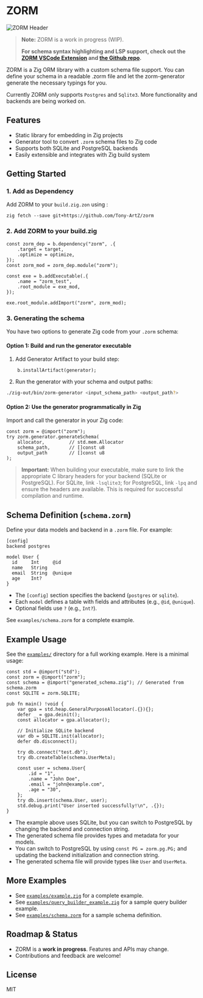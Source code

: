 # ZORM

![ZORM Header](./assets/ZormHeader.png)

> **Note:** ZORM is a work in progress (WIP).
>
> **For schema syntax highlighting and LSP support, check out the [ZORM VSCode Extension](https://marketplace.visualstudio.com/items?itemName=TonyArtZ.zorm) and [the Github repo](https://github.com/Tony-ArtZ/zorm-lsp).**

ZORM is a Zig ORM library with a custom schema file support. You can define your schema in a readable .zorm file and let the zorm-generator generate the necessary typings for you.

Currently ZORM only supports `Postgres` and `Sqlite3`. More functionality and backends are being worked on.

## Features

- Static library for embedding in Zig projects
- Generator tool to convert `.zorm` schema files to Zig code
- Supports both SQLite and PostgreSQL backends
- Easily extensible and integrates with Zig build system

## Getting Started

### 1. Add as Dependency

Add ZORM to your `build.zig.zon` using :

`zig fetch --save git+https://github.com/Tony-ArtZ/zorm`

### 2. Add ZORM to your build.zig

```zig
const zorm_dep = b.dependency("zorm", .{
    .target = target,
    .optimize = optimize,
});
const zorm_mod = zorm_dep.module("zorm");

const exe = b.addExecutable(.{
    .name = "zorm_test",
    .root_module = exe_mod,
});

exe.root_module.addImport("zorm", zorm_mod);
```

### 3. Generating the schema

You have two options to generate Zig code from your `.zorm` schema:

#### Option 1: Build and run the generator executable

1. Add Generator Artifact to your build step:

```const generator = zorm_dep.artifact("zorm-generator");
    b.installArtifact(generator);
```

2. Run the generator with your schema and output paths:

```sh
./zig-out/bin/zorm-generator <input_schema_path> <output_path?>
```

#### Option 2: Use the generator programmatically in Zig

Import and call the generator in your Zig code:

```zig
const zorm = @import("zorm");
try zorm.generator.generateSchema(
    allocator,         // std.mem.Allocator
    schema_path,       // []const u8
    output_path        // []const u8
);
```

> **Important:** When building your executable, make sure to link the appropriate C library headers for your backend (SQLite or PostgreSQL). For SQLite, link `-lsqlite3`; for PostgreSQL, link `-lpq` and ensure the headers are available. This is required for successful compilation and runtime.

## Schema Definition (`schema.zorm`)

Define your data models and backend in a `.zorm` file. For example:

```zorm
[config]
backend postgres

model User {
  id     Int     @id
  name   String
  email  String  @unique
  age    Int?
}
```

- The `[config]` section specifies the backend (`postgres` or `sqlite`).
- Each `model` defines a table with fields and attributes (e.g., `@id`, `@unique`).
- Optional fields use `?` (e.g., `Int?`).

See `examples/schema.zorm` for a complete example.

## Example Usage

See the [`examples/`](examples/) directory for a full working example. Here is a minimal usage:

```zig
const std = @import("std");
const zorm = @import("zorm");
const schema = @import("generated_schema.zig"); // Generated from schema.zorm
const SQLITE = zorm.SQLITE;

pub fn main() !void {
    var gpa = std.heap.GeneralPurposeAllocator(.{}){};
    defer _ = gpa.deinit();
    const allocator = gpa.allocator();

    // Initialize SQLite backend
    var db = SQLITE.init(allocator);
    defer db.disconnect();

    try db.connect("test.db");
    try db.createTable(schema.UserMeta);

    const user = schema.User{
        .id = "1",
        .name = "John Doe",
        .email = "john@example.com",
        .age = "30",
    };
    try db.insert(schema.User, user);
    std.debug.print("User inserted successfully!\n", .{});
}
```

- The example above uses SQLite, but you can switch to PostgreSQL by changing the backend and connection string.
- The generated schema file provides types and metadata for your models.
- You can switch to PostgreSQL by using `const PG = zorm.pg.PG;` and updating the backend initialization and connection string.
- The generated schema file will provide types like `User` and `UserMeta`.

## More Examples

- See [`examples/example.zig`](examples/example.zig) for a complete example.
- See [`examples/query_builder_example.zig`](examples/query_builder_example.zig) for a sample query builder example.
- See [`examples/schema.zorm`](examples/schema.zorm) for a sample schema definition.

## Roadmap & Status

- ZORM is a **work in progress**. Features and APIs may change.
- Contributions and feedback are welcome!

## License

MIT
